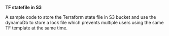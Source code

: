 **TF statefile in S3**

A sample code to store the Terraform state file in S3 bucket and use the dynamoDb to store a lock file which prevents multiple users using the same TF template at the same time. 

